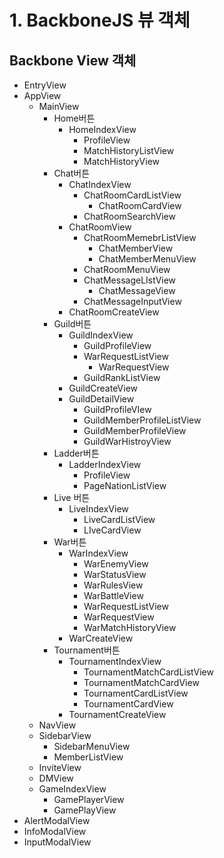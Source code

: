 # 1. BackboneJS 뷰 객체

## Backbone View 객체

* EntryView
* AppView
  * MainView
    * Home버튼
      * HomeIndexView
        * ProfileView
        * MatchHistoryListView
        * MatchHistoryView
    * Chat버튼
      * ChatIndexView
        * ChatRoomCardListView
          * ChatRoomCardView
        * ChatRoomSearchView
      * ChatRoomView
        * ChatRoomMemebrListView
          * ChatMemberView
          * ChatMemberMenuView
        * ChatRoomMenuView
        * ChatMessageLIstView
          * ChatMessageView
        * ChatMessageInputView
      * ChatRoomCreateView
    * Guild버튼
      * GuildIndexView
        * GuildProfileView
        * WarRequestListView
          * WarRequestView
        * GuildRankListView
      * GuildCreateView
      * GuildDetailView
        * GuildProfileVIew
        * GuildMemberProfileListView
        * GuildMemberProfileView
        * GuildWarHistroyView
    * Ladder버튼
      * LadderIndexView
        * ProfileView
        * PageNationListView
    * Live 버튼
      * LiveIndexView
        * LiveCardListView
        * LIveCardView
    * War버튼
      * WarIndexView
        * WarEnemyView
        * WarStatusView
        * WarRulesView
        * WarBattleView
        * WarRequestListView
        * WarRequestView
        * WarMatchHistoryView
      * WarCreateView
    * Tournament버튼
      * TournamentIndexView
        * TournamentMatchCardListView
        * TournamentMatchCardView
        * TournamentCardListView
        * TournamentCardView
      * TournamentCreateView
  * NavView
  * SidebarView
    * SidebarMenuView
    * MemberListView
  * InviteView
  * DMView
  * GameIndexView
    * GamePlayerView
    * GamePlayView
* AlertModalView
* InfoModalView
* InputModalView

